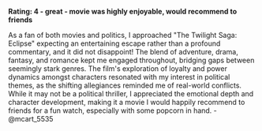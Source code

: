 **Rating: 4 - great - movie was highly enjoyable, would recommend to friends**

As a fan of both movies and politics, I approached "The Twilight Saga: Eclipse" expecting an entertaining escape rather than a profound commentary, and it did not disappoint! The blend of adventure, drama, fantasy, and romance kept me engaged throughout, bridging gaps between seemingly stark genres. The film's exploration of loyalty and power dynamics amongst characters resonated with my interest in political themes, as the shifting allegiances reminded me of real-world conflicts. While it may not be a political thriller, I appreciated the emotional depth and character development, making it a movie I would happily recommend to friends for a fun watch, especially with some popcorn in hand. - @mcart_5535